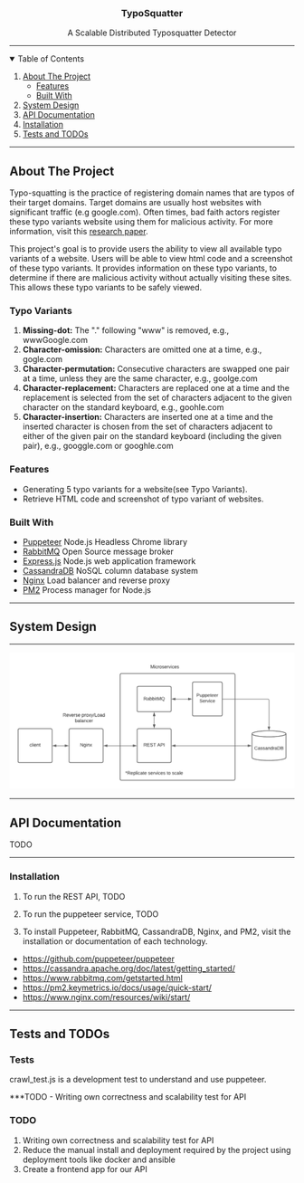 <br />
<p align="center">
  <h3 align="center">TypoSquatter</h3>

  <p align="center">
    A Scalable Distributed Typosquatter Detector
  </p>
</p>

***

<!-- TABLE OF CONTENTS -->
<details open="open">
  <summary>Table of Contents</summary>
  <ol>
    <li>
      <a href="#about-the-project">About The Project</a>
      <ul>
        <li><a href="#features">Features</a></li>
        <li><a href="#built-with">Built With</a></li>
      </ul>
    </li>
    <li><a href="#system-design">System Design</a></li>
    <li><a href="#api-documentation">API Documentation</a></li>
    <li><a href="#installation">Installation</a></li>
    <li><a href="#tests-and-todos">Tests and TODOs</a></li>
  </ol>
</details>


***

<!-- ABOUT THE PROJECT -->
## About The Project
Typo-squatting is the practice of registering domain names that are typos of their target domains. Target domains are usually host websites with significant traffic (e.g google.com). Often times, bad faith actors register these typo variants website using them for malicious activity. For more information, visit this [research paper](paper.pdf).

This project's goal is to provide users the ability to view all available typo variants of a website. Users will be able to view html code and a screenshot of these typo variants. It provides information on these typo variants, to determine if there are malicious activity without actually visiting these sites. This allows these typo variants to be safely viewed.

### Typo Variants
1. **Missing-dot:** The "." following "www" is removed, e.g., wwwGoogle.com
2. **Character-omission:** Characters are omitted one at a time, e.g., gogle.com
3. **Character-permutation:** Consecutive characters are swapped one pair at a time, unless they are the same character, e.g., goolge.com
4. **Character-replacement:** Characters are replaced one at a time and the replacement is selected from the set of characters adjacent to the given character on the standard keyboard, e.g., goohle.com
5. **Character-insertion:** Characters are inserted one at a time and the inserted character is chosen from the set of characters adjacent to either of the given pair on the standard keyboard (including the given pair), e.g., googgle.com or googhle.com

### Features
* Generating 5 typo variants for a website(see Typo Variants).
* Retrieve HTML code and screenshot of typo variant of websites.


### Built With

* [Puppeteer](https://developers.google.com/web/tools/puppeteer) Node.js Headless Chrome library
* [RabbitMQ](https://www.rabbitmq.com/) Open Source message broker
* [Express.js](https://expressjs.com/) Node.js web application framework
* [CassandraDB](https://cassandra.apache.org/) NoSQL column database system
* [Nginx](https://www.nginx.com/) Load balancer and reverse proxy
* [PM2](https://pm2.keymetrics.io/) Process manager for Node.js

***


## System Design
****

 ![System Design](images/system-design.png)

 ***

## API Documentation
TODO

***

### Installation

1. To run the REST API, TODO

2. To run the puppeteer service, TODO

2. To install Puppeteer, RabbitMQ, CassandraDB, Nginx, and PM2, visit the installation or documentation of each technology.

* https://github.com/puppeteer/puppeteer
* https://cassandra.apache.org/doc/latest/getting_started/
* https://www.rabbitmq.com/getstarted.html
* https://pm2.keymetrics.io/docs/usage/quick-start/
* https://www.nginx.com/resources/wiki/start/

***
## Tests and TODOs

### Tests 

crawl_test.js is a development test to understand and use puppeteer.

***TODO - Writing own correctness and scalability test for API


### TODO
1. Writing own correctness and scalability test for API
2. Reduce the manual install and deployment required by the project using deployment tools like docker and ansible
3. Create a frontend app for our API
